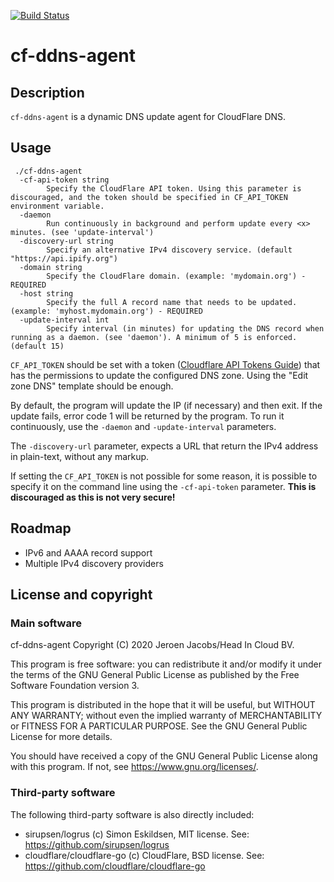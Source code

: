 [![Build Status](https://travis-ci.com/headincloud/cf-ddns-agent.svg?branch=develop)](https://travis-ci.com/headincloud/cf-ddns-agent)

# cf-ddns-agent

## Description

`cf-ddns-agent` is a dynamic DNS update agent for CloudFlare DNS.


## Usage

````
 ./cf-ddns-agent
  -cf-api-token string
    	Specify the CloudFlare API token. Using this parameter is discouraged, and the token should be specified in CF_API_TOKEN environment variable.
  -daemon
    	Run continuously in background and perform update every <x> minutes. (see 'update-interval')
  -discovery-url string
    	Specify an alternative IPv4 discovery service. (default "https://api.ipify.org")
  -domain string
    	Specify the CloudFlare domain. (example: 'mydomain.org') - REQUIRED
  -host string
    	Specify the full A record name that needs to be updated. (example: 'myhost.mydomain.org') - REQUIRED
  -update-interval int
    	Specify interval (in minutes) for updating the DNS record when running as a daemon. (see 'daemon'). A minimum of 5 is enforced. (default 15)
````
`CF_API_TOKEN` should be set with a token ([Cloudflare API Tokens Guide](https://developers.cloudflare.com/api/tokens/create)) that has the permissions to update the configured DNS zone. Using the "Edit zone DNS" template should be enough.

By default, the program will update the IP (if necessary) and then exit. If the update fails, error code 1 will be returned by the program. To run it continuously, use the `-daemon` and `-update-interval` parameters.

The `-discovery-url` parameter, expects a URL that return the IPv4 address in plain-text, without any markup.

If setting the `CF_API_TOKEN` is not possible for some reason, it is possible to specify it on the command line using the `-cf-api-token` parameter. **This is discouraged as this is not very secure!**

 
## Roadmap

- IPv6 and AAAA record support
- Multiple IPv4 discovery providers


## License and copyright

### Main software

cf-ddns-agent
Copyright (C) 2020 Jeroen Jacobs/Head In Cloud BV.

This program is free software: you can redistribute it and/or modify
it under the terms of the GNU General Public License as published by
the Free Software Foundation version 3.

This program is distributed in the hope that it will be useful,
but WITHOUT ANY WARRANTY; without even the implied warranty of
MERCHANTABILITY or FITNESS FOR A PARTICULAR PURPOSE.  See the
GNU General Public License for more details.

You should have received a copy of the GNU General Public License
along with this program.  If not, see <https://www.gnu.org/licenses/>.

### Third-party software

The following third-party software is also directly included:

- sirupsen/logrus (c) Simon Eskildsen, MIT license. See: https://github.com/sirupsen/logrus
- cloudflare/cloudflare-go (c) CloudFlare, BSD license. See: https://github.com/cloudflare/cloudflare-go
